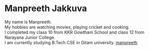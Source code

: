 # Manpreeth Jakkuva  

My name is Manpreeth.   
My hobbies are watching movies, playing cricket and cooking.  
I completed my class 10 from KKR Gowtham School and class 12 from Narayana Junior College.  
I am currently studying B.Tech CSE in Gitam university. 
[manpreeth](manpreeth.jpg)